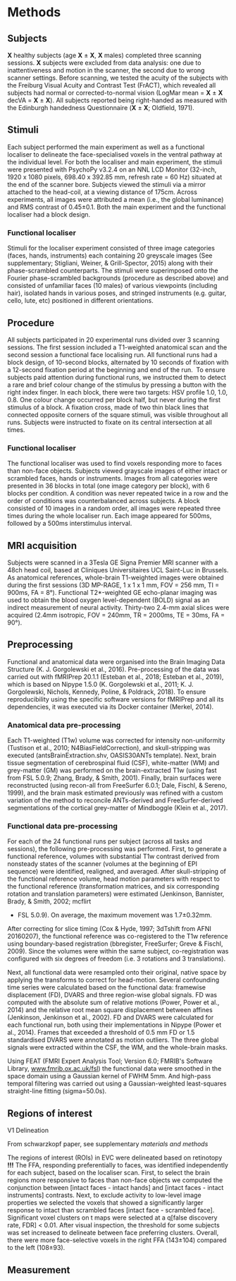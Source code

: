 # Methods

## Subjects
**X** healthy subjects (age **X** ± **X**, **X** males) completed three scanning
sessions. **X** subjects were excluded from data analysis: one due to
inattentiveness and motion in the scanner, the second due to wrong scanner
settings. Before scanning, we tested the acuity of the subjects with the
Freiburg Visual Acuity and Contrast Test (FrACT), which revealed all subjects
had normal or corrected-to-normal vision (LogMar mean = **X** ± **X** decVA =
**X** ± **X**). All subjects reported being right-handed as measured with the
Edinburgh handedness Questionnaire (**X** ± **X**; Oldfield, 1971).

## Stimuli
Each subject performed the main experiment as well as a functional localiser to
delineate the face-specialised voxels in the ventral pathway at the individual
level. For both the localiser and main experiment, the stimuli were presented
with PsychoPy v3.2.4 on an NNL LCD Monitor (32-inch, 1920 x 1080 pixels, 698.40
x 392.85 mm, refresh rate = 60 Hz) situated at the end of the scanner bore.
Subjects viewed the stimuli via a mirror attached to the head-coil, at a
viewing distance of 175cm. Across experiments, all images were attributed a
mean (i.e., the global luminance) and RMS contrast of 0.45±0.1. Both the main
experiment and the functional localiser had a block design.

### Functional localiser
Stimuli for the localiser experiment consisted of three image categories
(faces, hands, instruments) each containing 20 greyscale images (See
supplementary; Stigliani, Weiner, & Grill-Spector, 2015) along with their
phase-scrambled counterparts. The stimuli were superimposed onto the Fourier
phase-scrambled backgrounds (procedure as described above) and consisted of
unfamiliar faces (10 males) of various viewpoints (including hair), isolated
hands in various poses, and stringed instruments (e.g. guitar, cello, lute,
etc) positioned in different orientations.


## Procedure
All subjects participated in 20 experimental runs divided over 3 scanning
sessions. The first session included a T1-weighted anatomical scan and the
second session a functional face localising run. All functional runs had a
block design, of 10-second blocks, alternated by 10 seconds of fixation with a
12-second fixation period at the beginning and end of the run. 
To ensure subjects paid attention during functional runs, we instructed them to
detect a rare and brief colour change of the stimulus by pressing a button with
the right index finger. In each block, there were two targets: HSV profile 1.0,
1.0, 0.8. One colour change occurred per block half, but never during the first
stimulus of a block. A fixation cross, made of two thin black lines that
connected opposite corners of the square stimuli, was visible throughout all
runs. Subjects were instructed to fixate on its central intersection at all
times.

### Functional localiser
The functional localiser was used to find voxels responding more to faces than
non-face objects. Subjects viewed grayscale images of either intact or
scrambled faces, hands or instruments. Images from all categories were
presented in 36 blocks in total (one image category per block), with 6 blocks
per condition. A condition was never repeated twice in a row and the order of
conditions was counterbalanced across subjects. A block consisted of 10 images
in a random order, all images were repeated three times during the whole
localiser run. Each image appeared for 500ms, followed by a 500ms interstimulus
interval. 

## MRI acquisition
Subjects were scanned in a 3Tesla GE Signa Premier MRI scanner with a 48ch head
coil, based at Cliniques Universitaires UCL Saint-Luc in Brussels. As
anatomical references, whole-brain T1-weighted images were obtained during the
first sessions (3D MP-RAGE, 1 x 1 x 1 mm, FOV = 256 mm, TI = 900ms, FA = 8°).
Functional T2\*-weighted GE echo-planar imaging was used to obtain the blood
oxygen level-dependent (BOLD) signal as an indirect measurement of neural
activity. Thirty-two 2.4-mm axial slices were acquired (2.4mm isotropic, FOV =
240mm, TR = 2000ms, TE = 30ms, FA = 90°).

## Preprocessing
Functional and anatomical data were organised into the Brain Imaging Data
Structure (K. J. Gorgolewski et al., 2016). Pre-processing of the data was
carried out with fMRIPrep 20.1.1 (Esteban et al., 2018; Esteban et al., 2019),
which is based on Nipype 1.5.0 (K. Gorgolewski et al., 2011; K. J. Gorgolewski,
Nichols, Kennedy, Poline, & Poldrack, 2018). To ensure reproducibility using
the specific software versions for fMRIPrep and all its dependencies, it was
executed via its Docker container (Merkel, 2014). 

### Anatomical data pre-processing 
Each T1-weighted (T1w) volume was corrected for intensity non-uniformity
(Tustison et al., 2010; N4BiasFieldCorrection), and skull-stripping was
executed (antsBrainExtraction.shv, OASIS30ANTs template). Next, brain tissue
segmentation of cerebrospinal fluid (CSF), white-matter (WM) and grey-matter
(GM) was performed on the brain-extracted T1w (using fast from FSL 5.0.9;
Zhang, Brady, & Smith, 2001). Finally, brain surfaces were reconstructed (using
recon-all from FreeSurfer 6.0.1; Dale, Fischl, & Sereno, 1999), and the brain
mask estimated previously was refined with a custom variation of the method to
reconcile ANTs-derived and FreeSurfer-derived segmentations of the cortical
grey-matter of Mindboggle (Klein et al., 2017).

### Functional data pre-processing 
For each of the 24 functional runs per subject (across all tasks and sessions),
the following pre-processing was performed. First, to generate a functional
reference, volumes with substantial T1w contrast derived from nonsteady states
of the scanner (volumes at the beginning of EPI sequence) were identified,
realigned, and averaged. After skull-stripping of the functional reference
volume, head motion parameters with respect to the functional reference
(transformation matrices, and six corresponding rotation and translation
parameters) were estimated (Jenkinson, Bannister, Brady, & Smith, 2002; mcflirt
- FSL 5.0.9). On average, the maximum movement was 1.7±0.32mm.

After correcting for slice timing (Cox & Hyde, 1997; 3dTshift from AFNI
20160207), the functional reference was co-registered to the T1w reference
using boundary-based registration (bbregister, FreeSurfer; Greve & Fischl,
2009). Since the volumes were within the same subject, co-registration was
configured with six degrees of freedom (i.e. 3 rotations and 3 translations).

Next, all functional data were resampled onto their original, native space by
applying the transforms to correct for head-motion. Several confounding time
series were calculated based on the functional data: framewise displacement
(FD), DVARS and three region-wise global signals. FD was computed with the
absolute sum of relative motions (Power, Power et al., 2014) and the relative
root mean square displacement between affines (Jenkinson, Jenkinson et al.,
2002). FD and DVARS were calculated for each functional run, both using their
implementations in Nipype (Power et al., 2014). Frames that exceeded a
threshold of 0.5 mm FD or 1.5 standardised DVARS were annotated as motion
outliers. The three global signals were extracted within the CSF, the WM, and
the whole-brain masks.

Using FEAT (FMRI Expert Analysis Tool; Version 6.0; FMRIB's Software Library,
www.fmrib.ox.ac.uk/fsl) the functional data were smoothed in the space domain
using a Gaussian kernel of FWHM 5mm. And high-pass temporal filtering was
carried out using a Gaussian-weighted least-squares straight-line fitting
(sigma=50.0s).

## Regions of interest
V1 Delineation

From schwarzkopf paper, see supplementary *materials and methods*



The regions of interest (ROIs) in EVC were delineated based on retinotopy
**!!!** The FFA, responding preferentially to faces, was identified
independently for each subject, based on the localiser scan. First, to select
the brain regions more responsive to faces than non-face objects we computed
the conjunction between [intact faces - intact hands] and [intact faces -
intact instruments] contrasts. Next, to exclude activity to low-level image
properties we selected the voxels that showed a significantly larger response
to intact than scrambled faces [intact face - scrambled face]. Significant
voxel clusters on t maps were selected at a q[false discovery rate, FDR] <
0.01. After visual inspection, the threshold for some subjects was set
increased to delineate between face preferring clusters. Overall, there were
more face-selective voxels in the right FFA (143±104) compared to the left
(108±93). 


## Measurement

